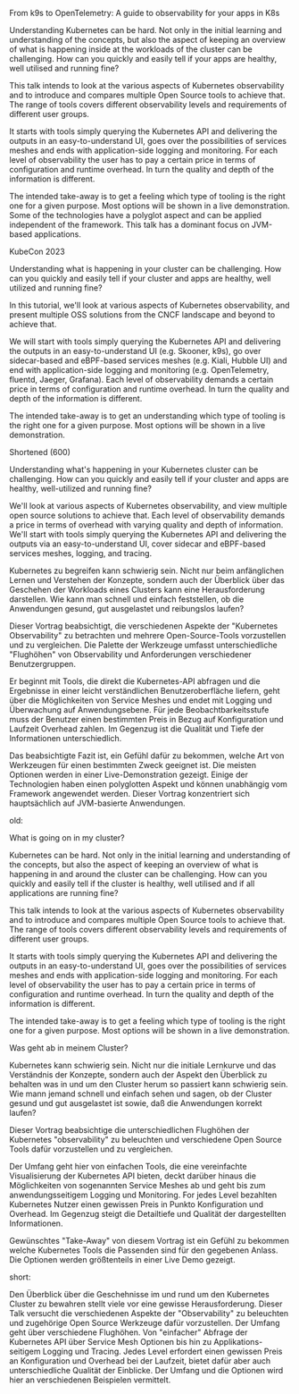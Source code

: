 From k9s to OpenTelemetry: A guide to observability for your apps in K8s

Understanding Kubernetes can be hard. Not only in the initial learning and understanding of the concepts, but also the aspect of keeping an overview of what is happening inside at the workloads of the cluster can be challenging. How can you quickly and easily tell if your apps are healthy, well utilised and running fine?

This talk intends to look at the various aspects of Kubernetes observability and to introduce and compares multiple Open Source tools to achieve that. The range of tools covers different observability levels and requirements of different user groups.

It starts with tools simply querying the Kubernetes API and delivering the outputs in an easy-to-understand UI, goes over the possibilities of services meshes and ends with application-side logging and monitoring. For each level of observability the user has to pay a certain price in terms of configuration and runtime overhead. In turn the quality and depth of the information is different.

The intended take-away is to get a feeling which type of tooling is the right one for a given purpose. Most options will be shown in a live demonstration. Some of the technologies have a polyglot aspect and can be applied independent of the framework. This talk has a dominant focus on JVM-based applications.


KubeCon 2023

Understanding what is happening in your cluster can be challenging. How can you quickly and easily tell if your cluster and apps are healthy, well utilized and running fine?

In this tutorial, we'll look at various aspects of Kubernetes observability, and present multiple OSS solutions from the CNCF landscape and beyond to achieve that.

We will start with tools simply querying the Kubernetes API and delivering the outputs in an easy-to-understand UI (e.g. Skooner, k9s), go over sidecar-based and eBPF-based services meshes (e.g. Kiali, Hubble UI) and end with application-side logging and monitoring (e.g. OpenTelemetry, fluentd, Jaeger, Grafana). Each level of observability demands a certain price in terms of configuration and runtime overhead. In turn the quality and depth of the information is different. 

The intended take-away is to get an understanding which type of tooling is the right one for a given purpose. Most options will be shown in a live demonstration. 

Shortened (600)

Understanding what's happening in your Kubernetes cluster can be challenging. How can you quickly and easily tell if your cluster and apps are healthy, well-utilized and running fine?

We'll look at various aspects of Kubernetes observability, and view multiple open source solutions to achieve that. Each level of observability demands a price in terms of overhead with varying quality and depth of information. We'll start with tools simply querying the Kubernetes API and delivering the outputs via an easy-to-understand UI, cover sidecar and eBPF-based services meshes, logging, and tracing.



Kubernetes zu begreifen kann schwierig sein. Nicht nur beim anfänglichen Lernen und Verstehen der Konzepte, sondern auch der Überblick über das Geschehen der Workloads eines Clusters kann eine Herausforderung darstellen. Wie kann man schnell und einfach feststellen, ob die Anwendungen gesund, gut ausgelastet und reibungslos laufen?

Dieser Vortrag beabsichtigt, die verschiedenen Aspekte der "Kubernetes Observability" zu betrachten und mehrere Open-Source-Tools vorzustellen und zu vergleichen. Die Palette der Werkzeuge umfasst unterschiedliche "Flughöhen" von Observability und Anforderungen verschiedener Benutzergruppen.

Er beginnt mit Tools, die direkt die Kubernetes-API abfragen und die Ergebnisse in einer leicht verständlichen Benutzeroberfläche liefern, geht über die Möglichkeiten von Service Meshes und endet mit Logging und Überwachung auf Anwendungsebene. Für jede Beobachtbarkeitsstufe muss der Benutzer einen bestimmten Preis in Bezug auf Konfiguration und Laufzeit Overhead zahlen. Im Gegenzug ist die Qualität und Tiefe der Informationen unterschiedlich.

Das beabsichtigte Fazit ist, ein Gefühl dafür zu bekommen, welche Art von Werkzeugen für einen bestimmten Zweck geeignet ist. Die meisten Optionen werden in einer Live-Demonstration gezeigt. Einige der Technologien haben einen polyglotten Aspekt und können unabhängig vom Framework angewendet werden. Dieser Vortrag konzentriert sich hauptsächlich auf JVM-basierte Anwendungen.


old:

What is going on in my cluster?

Kubernetes can be hard. Not only in the initial learning and understanding of the concepts, but also the aspect of keeping an overview of what is happening in and around the cluster can be challenging. How can you quickly and easily tell if the cluster is healthy, well utilised and if all applications are running fine?

This talk intends to look at the various aspects of Kubernetes observability and to introduce and compares multiple Open Source tools to achieve that. The range of tools covers different observability levels and requirements of different user groups.

It starts with tools simply querying the Kubernetes API and delivering the outputs in an easy-to-understand UI, goes over the possibilities of services meshes and ends with application-side logging and monitoring. For each level of observability the user has to pay a certain price in terms of configuration and runtime overhead. In turn the quality and depth of the information is different.

The intended take-away is to get a feeling which type of tooling is the right one for a given purpose. Most options will be shown in a live demonstration.

Was geht ab in meinem Cluster?

Kubernetes kann schwierig sein. Nicht nur die initiale Lernkurve und das Verständnis der Konzepte, sondern auch der Aspekt den Überblick zu behalten was in und um den Cluster herum so passiert kann schwierig sein. Wie mann jemand schnell und einfach sehen und sagen, ob der Cluster gesund und gut ausgelastet ist sowie, daß die Anwendungen korrekt laufen?

Dieser Vortrag beabsichtige die unterschiedlichen Flughöhen der Kubernetes "observability" zu beleuchten und verschiedene Open Source Tools dafür vorzustellen und zu vergleichen.

Der Umfang geht hier von einfachen Tools, die eine vereinfachte Visualisierung der Kubernetes API bieten, deckt darüber hinaus die Möglichkeiten von sogenannten Service Meshes ab und geht bis zum anwendungsseitigem Logging und Monitoring. For jedes Level bezahlten Kubernetes Nutzer einen gewissen Preis in Punkto Konfiguration und Overhead. Im Gegenzug steigt die Detailtiefe und Qualität der dargestellten Informationen.

Gewünschtes "Take-Away" von diesem Vortrag ist ein Gefühl zu bekommen welche Kubernetes Tools die Passenden sind für den gegebenen Anlass. Die Optionen werden größtenteils in einer Live Demo gezeigt.

short:

Den Überblick über die Geschehnisse im und rund um den Kubernetes Cluster zu bewahren stellt viele vor eine gewisse Herausforderung. Dieser Talk versucht die verschiedenen Aspekte der "Observability" zu beleuchten und zugehörige Open Source Werkzeuge dafür vorzustellen. Der Umfang geht über verschiedene Flughöhen. Von "einfacher" Abfrage der Kubernetes API über Service Mesh Optionen bis hin zu Applikations-seitigem Logging und Tracing. Jedes Level erfordert einen gewissen Preis an Konfiguration und Overhead bei der Laufzeit, bietet dafür aber auch unterschiedliche Qualität der Einblicke. Der Umfang und die Optionen wird hier an verschiedenen Beispielen vermittelt.
